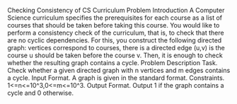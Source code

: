 Checking Consistency of CS Curriculum
Problem Introduction
A Computer Science curriculum specifies the prerequisites for each course as a list of courses that should be taken before taking this course.
You would like to perform a consistency check of the curriculum, that is, to check that there are no cyclic dependencies.
For this, you construct the following directed graph: vertices correspond to courses, there is a directed edge (u,v) is the course u should be taken before the course v.
Then, it is enough to check whether the resulting graph contains a cycle.
Problem Description
Task. Check whether a given directed graph with n vertices and m edges contains a cycle.
Input Format. A graph is given in the standard format.
Constraints. 1<=n<=10^3,0<=m<=10^3.
Output Format. Output 1 if the graph contains a cycle and 0 otherwise.
